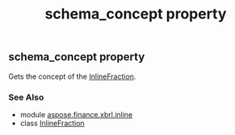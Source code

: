 ﻿---
title: schema_concept property
second_title: Aspose.Finance for Python via .NET API References
description: 
type: docs
weight: 80
url: /python-net/aspose.finance.xbrl.inline/inlinefraction/schema_concept/
is_root: false
---

## schema_concept property


Gets the concept of the [InlineFraction](/finance/python-net/aspose.finance.xbrl.inline/inlinefraction).

### See Also
* module [aspose.finance.xbrl.inline](../../)
* class [InlineFraction](/finance/python-net/aspose.finance.xbrl.inline/inlinefraction)
